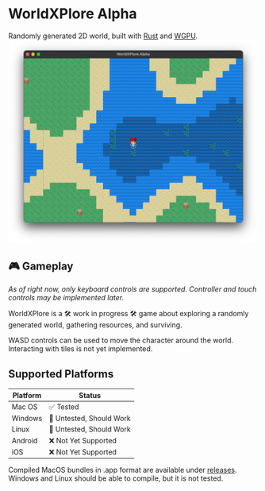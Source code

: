 # WorldXPlore Alpha
Randomly generated 2D world, built with [Rust](https://www.rust-lang.org) and [WGPU](https://github.com/gfx-rs/wgpu-rs).
![Screenshot of WorldXPlore Alpha](./.github/readme_img.png)

## 🎮  Gameplay
*As of right now, only keyboard controls are supported. Controller and touch controls may be implemented later.*

WorldXPlore is a 🛠 work in progress 🛠 game about exploring a randomly generated world, gathering resources, and surviving.

WASD controls can be used to move the character around the world. Interacting with tiles is not yet implemented.

## Supported Platforms
| Platform | Status |
|----------|--------|
| Mac OS   | ✅ Tested |
| Windows  | 🤷 Untested, Should Work |
| Linux    | 🤷 Untested, Should Work |
| Android  | ❌ Not Yet Supported |
| iOS      | ❌ Not Yet Supported |

Compiled MacOS bundles in .app format are available under [releases](https://github.com/jamesbmadden/worldxplore/releases). Windows and Linux should be able to compile, but it is not tested.